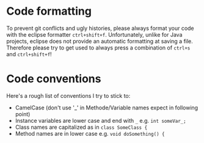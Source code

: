 # Code formatting
To prevent git conflicts and ugly histories, please always format your code with the eclipse formatter ```ctrl+shift+f```. Unfortunately, unlike for Java projects, eclipse does not provide an automatic formatting at saving a file. Therefore please try to get used to always press a combination of ```ctrl+s``` and ```ctrl+shift+f```!

# Code conventions
Here's a rough list of conventions I try to stick to:
 - CamelCase (don't use '_' in Methode/Variable names expect in following point)
 - Instance variables are lower case and end with ```_``` e.g. ```int someVar_;```
 - Class names are capitalized as in ```class SomeClass {```
 - Method names are in lower case e.g. ```void doSomething() {```
